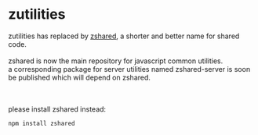 # zutilities
zutilities has replaced by [zshared](https://github.com/zohar1000/zshared), a shorter and better name for shared code.
<br/><br/>
zshared is now the main repository for javascript common utilities.
<br/>
a corresponding package for server utilities named zshared-server is soon be published which will depend on zshared.  
<br/><br/>

please install zshared instead:
 

```sh
npm install zshared
```

